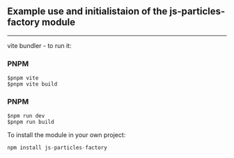 ## Example use and initialistaion of the js-particles-factory module

---

vite bundler - to run it:

### PNPM
```
$pnpm vite
$pnpm vite build
```

### PNPM
```
$npm run dev
$pnpm run build
```

To install the module in your own project:
```js
npm install js-particles-factory
```